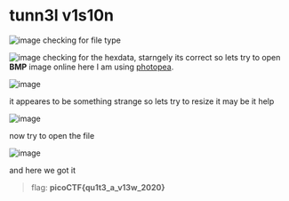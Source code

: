 # tunn3l v1s10n


![image](https://github.com/nikunjagarwal17/CSOC-IITBHU/assets/144536875/123df87f-61ff-4ec6-9317-98e22a223043)
checking for file type 

![image](https://github.com/nikunjagarwal17/CSOC-IITBHU/assets/144536875/2d028b2c-0d08-479c-bd11-3787036110aa)
checking for the hexdata, starngely its correct so lets try to open **BMP** image online here I am using [photopea](https://www.photopea.com/).

![image](https://github.com/nikunjagarwal17/CSOC-IITBHU/assets/144536875/86d38c28-febd-4a7d-b951-ab179f1bceff)

it appeares to be something strange so lets try to resize it may be it help 

![image](https://github.com/nikunjagarwal17/CSOC-IITBHU/assets/144536875/3ca502da-16fc-4b44-bf2f-7cd881d7265a)

now try to open the file 

![image](https://github.com/nikunjagarwal17/CSOC-IITBHU/assets/144536875/0ca51a50-af5d-48a2-8eb4-091694dd8bba)

and here we got it

> flag: **picoCTF{qu1t3_a_v13w_2020}**

